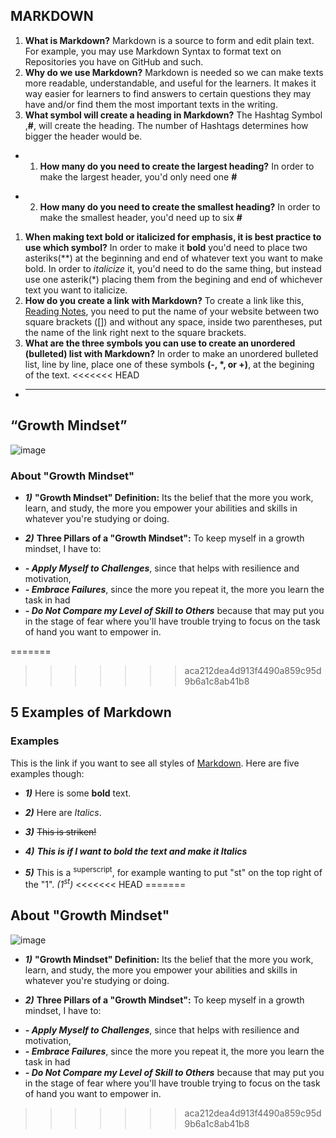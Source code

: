## MARKDOWN
1. **What is Markdown?** Markdown is a source to form and edit plain text. For example, you may use Markdown Syntax to format text on Repositories you have on GitHub and such.
1. **Why do we use Markdown?** Markdown is needed so we can make texts more readable, understandable, and useful for the learners. It makes it way easier for learners to find answers to certain questions they may have and/or find them the most important texts in the writing.
1. **What symbol will create a heading in Markdown?** The Hashtag Symbol ,**#**, will create the heading. The number of Hashtags determines how bigger the header would be.
* 1. **How many do you need to create the largest heading?** In order to make the largest header, you'd only need one **#**
- 2. **How many do you need to create the smallest heading?** In order to make the smallest header, you'd need up to six **#**
1. **When making text bold or italicized for emphasis, it is best practice to use which symbol?** In order to make it **bold** you'd need to place two asteriks(**) at the beginning and end of whatever text you want to make bold. In order to *italicize* it, you'd need to do the same thing, but instead use one asterik(*) placing them from the begining and end of whichever text you want to italicize.
1. **How do you create a link with Markdown?** To create a link like this, [Reading Notes](https://makster04.github.io/reading-notes/), you need to put the name of your website between two square brackets ([]) and without any space, inside two parentheses, put the name of the link right next to the square brackets. 
1. **What are the three symbols you can use to create an unordered (bulleted) list with Markdown?** In order to make an unordered bulleted list, line by line, place one of these symbols **(-, *, or +)**, at the begining of the text.
<<<<<<< HEAD
* ______________________________________________________________________________________________________________________________________
## “Growth Mindset”
![image](https://github.com/Makster04/reading-notes/assets/86382359/55ed9da6-63f0-493a-bc13-170e287637d3)
### About "Growth Mindset"
- ***1)*** **"Growth Mindset" Definition:** Its the belief that the more you work, learn, and study, the more you empower your abilities and skills in whatever you're studying or doing. 
* ***2)*** **Three Pillars of a "Growth Mindset":** To keep myself in a growth mindset, I have to:
- ***- Apply Myself to Challenges***, since that helps with resilience and motivation,
- ***- Embrace Failures***, since the more you repeat it, the more you learn the task in had
- ***- Do Not Compare my Level of Skill to Others*** because that may put you in the stage of fear where you'll have trouble trying to focus on the task of hand you want to empower in.

=======
   
>>>>>>> aca212dea4d913f4490a859c95d9b6a1c8ab41b8
## 5 Examples of Markdown
### Examples
This is the link if you want to see all styles of [Markdown](https://docs.github.com/en/get-started/writing-on-github/getting-started-with-writing-and-formatting-on-github/basic-writing-and-formatting-syntax). Here are five examples though:
- ***1)*** Here is some **bold** text.
* ***2)*** Here are *Italics*. 
+ ***3)*** ~~This is striken!~~  
- ***4)*** ***This is if I want to bold the text and make it Italics***
* ***5)*** This is a <sup>superscript</sup>, for example wanting to put "st" on the top right of the "1". *(1<sup>st</sup>)*
<<<<<<< HEAD
=======


## About "Growth Mindset"
![image](https://github.com/Makster04/reading-notes/assets/86382359/55ed9da6-63f0-493a-bc13-170e287637d3)
- ***1)*** **"Growth Mindset" Definition:** Its the belief that the more you work, learn, and study, the more you empower your abilities and skills in whatever you're studying or doing. 
* ***2)*** **Three Pillars of a "Growth Mindset":** To keep myself in a growth mindset, I have to:
- ***- Apply Myself to Challenges***, since that helps with resilience and motivation,
- ***- Embrace Failures***, since the more you repeat it, the more you learn the task in had
- ***- Do Not Compare my Level of Skill to Others*** because that may put you in the stage of fear where you'll have trouble trying to focus on the task of hand you want to empower in.
>>>>>>> aca212dea4d913f4490a859c95d9b6a1c8ab41b8

